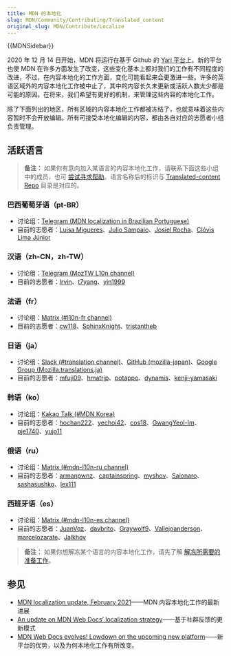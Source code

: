 ```yaml
---
title: MDN 的本地化
slug: MDN/Community/Contributing/Translated_content
original_slug: MDN/Contribute/Localize
---
```

{{MDNSidebar}}

2020 年 12 月 14 日开始，MDN 将运行在基于 Github 的 [Yari 平台](https://github.com/mdn/yari)上。新的平台也使 MDN 在许多方面发生了改变，这些变化基本上都对我们的工作有不同程度的改进，不过，在内容本地化的工作方面，变化可能看起来会更激进一些。许多的英语区域外的内容本地化工作被中止了，其中的内容长久未更新或活跃人数太少都是可能的原因。在将来，我们希望有更好的机制，来管理这些内容的本地化工作。

除了下面列出的地区，所有区域的内容本地化工作都被冻结了，也就意味着这些内容暂时不会开放编辑。所有可接受本地化编辑的内容，都由各自对应的志愿者小组负责管理。

## 活跃语言

> **备注：** 如果你有意向加入某语言的内容本地化工作，请联系下面这些小组中的成员，也可 [尝试寻求帮助](/zh-CN/docs/MDN/Contribute/Getting_started#step_4_ask_for_help)。语言名称后的标识与 [Translated-content Repo](https://github.com/mdn/translated-content) 目录是对应的。

### 巴西葡萄牙语（pt-BR）

- 讨论组：[Telegram (MDN localization in Brazilian Portuguese)](https://t.me/mdn_l10n_pt_br)
- 目前的志愿者：[Luisa Migueres](https://github.com/lumigueres)、[Julio Sampaio](https://github.com/juliosampaio)、[Josiel Rocha](https://github.com/josielrocha)、[Clóvis Lima Júnior](https://github.com/clovislima)

### 汉语（zh-CN，zh-TW）

- 讨论组：[Telegram (MozTW L10n channel)](https://moztw.org/tg)
- 目前的志愿者：[Irvin](https://github.com/irvin)、[t7yang](https://github.com/t7yang)、[yin1999](https://github.com/yin1999)

### 法语（fr）

- 讨论组：[Matrix (#l10n-fr channel)](https://chat.mozilla.org/#/room/#l10n-fr:mozilla.org)
- 目前的志愿者：[cw118](https://github.com/cw118)、[SphinxKnight](https://github.com/SphinxKnight)、[tristantheb](https://github.com/tristantheb)

### 日语（ja）

- 讨论组：[Slack (#translation channel)](https://mozillajp.slack.com/)、[GitHub (mozilla-japan)](https://github.com/mozilla-japan/translation)、[Google Group (Mozilla.translations.ja)](https://groups.google.com/forum/#!forum/mozilla-translations-ja)
- 目前的志愿者：[mfuji09](https://github.com/mfuji09)、[hmatrjp](https://github.com/hmatrjp)、[potappo](https://github.com/potappo)、[dynamis](https://github.com/dynamis)、[kenji-yamasaki](https://github.com/kenji-yamasaki)

### 韩语（ko）

- 讨论组：[Kakao Talk (#MDN Korea)](https://open.kakao.com/o/gdfG288c)
- 目前的志愿者：[hochan222](https://github.com/hochan222)、[yechoi42](https://github.com/yechoi42)、[cos18](https://github.com/cos18)、[GwangYeol-Im](https://github.com/GwangYeol-Im)、[pje1740](https://github.com/pje1740)、[yujo11](https://github.com/yujo11)

### 俄语（ru）

- 讨论组：[Matrix (#mdn-l10n-ru channel)](https://chat.mozilla.org/#/room/#mdn-l10n-ru:mozilla.org)
- 目前的志愿者：[armanpwnz](https://github.com/armanpwnz)、[captainspring](https://github.com/captainspring)、[myshov](https://github.com/myshov)、[Saionaro](https://github.com/Saionaro)、[sashasushko](https://github.com/sashasushko)、[lex111](https://github.com/lex111)

### 西班牙语（es）

- 讨论组：[Matrix (#mdn-l10n-es channel)](https://chat.mozilla.org/#/room/#mdn-l10n-es:mozilla.org)
- 目前的志愿者：[JuanVqz](https://github.com/JuanVqz)、[davbrito](https://github.com/davbrito)、[Graywolf9](https://github.com/Graywolf9)、[Vallejoanderson](https://github.com/Vallejoanderson)、[marcelozarate](https://github.com/marcelozarate)、[Jalkhov](https://github.com/Jalkhov)

> **备注：** 如果你想解冻某个语言的内容本地化工作，请先了解 [解冻所需要的准备工作](https://github.com/mdn/translated-content/blob/main/PEERS_GUIDELINES.md#activating-a-locale)。

## 参见

- [MDN localization update, February 2021](https://hacks.mozilla.org/mdn-localization-update-february-2021/)——MDN 内容本地化工作的最新进展
- [An update on MDN Web Docs’ localization strategy](https://hacks.mozilla.org/an-update-on-mdn-web-docs-localization-strategy/)——基于社群反馈的更新模式
- [MDN Web Docs evolves! Lowdown on the upcoming new platform](https://hacks.mozilla.org/mdn-web-docs-evolves-lowdown-on-the-upcoming-new-platform/)——新平台的优势，以及为何本地化工作有所改变。
